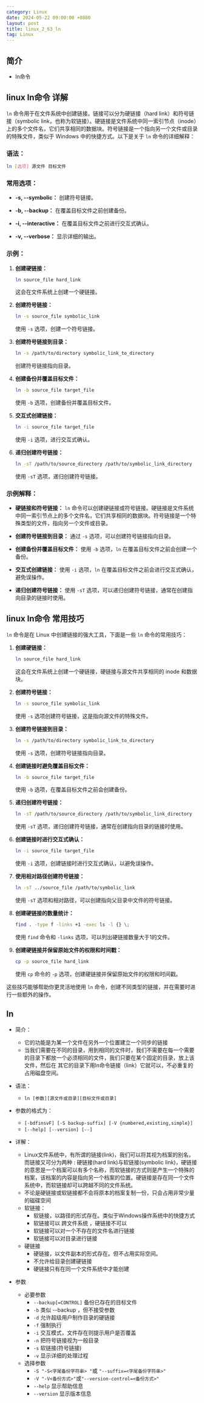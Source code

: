 ```yaml
---
category: Linux
date: 2024-05-22 09:00:00 +0800
layout: post
title: linux_2_63_ln
tag: Linux
---
```

## 简介

+ ln命令

## linux ln命令 详解

`ln` 命令用于在文件系统中创建链接。链接可以分为硬链接（hard link）和符号链接（symbolic link，也称为软链接）。硬链接是文件系统中同一索引节点（inode）上的多个文件名，它们共享相同的数据块。符号链接是一个指向另一个文件或目录的特殊文件，类似于 Windows 中的快捷方式。以下是关于 `ln` 命令的详细解释：

### 语法：

```bash
ln [选项] 源文件 目标文件
```

### 常用选项：

- **-s, --symbolic：** 创建符号链接。

- **-b, --backup：** 在覆盖目标文件之前创建备份。

- **-i, --interactive：** 在覆盖目标文件之前进行交互式确认。

- **-v, --verbose：** 显示详细的输出。

### 示例：

1. **创建硬链接：**
   ```bash
   ln source_file hard_link
   ```
   这会在文件系统上创建一个硬链接。

2. **创建符号链接：**
   ```bash
   ln -s source_file symbolic_link
   ```
   使用 `-s` 选项，创建一个符号链接。

3. **创建符号链接到目录：**
   ```bash
   ln -s /path/to/directory symbolic_link_to_directory
   ```
   创建符号链接指向目录。

4. **创建备份并覆盖目标文件：**
   ```bash
   ln -b source_file target_file
   ```
   使用 `-b` 选项，创建备份并覆盖目标文件。

5. **交互式创建链接：**
   ```bash
   ln -i source_file target_file
   ```
   使用 `-i` 选项，进行交互式确认。

6. **递归创建符号链接：**
   ```bash
   ln -sT /path/to/source_directory /path/to/symbolic_link_directory
   ```
   使用 `-sT` 选项，递归创建符号链接。

### 示例解释：

- **硬链接和符号链接：** `ln` 命令可以创建硬链接或符号链接。硬链接是文件系统中同一索引节点上的多个文件名，它们共享相同的数据块。符号链接是一个特殊类型的文件，指向另一个文件或目录。

- **创建符号链接到目录：** 通过 `-s` 选项，可以创建符号链接指向目录。

- **创建备份并覆盖目标文件：** 使用 `-b` 选项，`ln` 在覆盖目标文件之前会创建一个备份。

- **交互式创建链接：** 使用 `-i` 选项，`ln` 在覆盖目标文件之前会进行交互式确认，避免误操作。

- **递归创建符号链接：** 使用 `-sT` 选项，可以递归创建符号链接，通常在创建指向目录的链接时使用。

## linux ln命令 常用技巧

`ln` 命令是在 Linux 中创建链接的强大工具，下面是一些 `ln` 命令的常用技巧：

1. **创建硬链接：**
   ```bash
   ln source_file hard_link
   ```
   这会在文件系统上创建一个硬链接，硬链接与源文件共享相同的 inode 和数据块。

2. **创建符号链接：**
   ```bash
   ln -s source_file symbolic_link
   ```
   使用 `-s` 选项创建符号链接，这是指向源文件的特殊文件。

3. **创建符号链接到目录：**
   ```bash
   ln -s /path/to/directory symbolic_link_to_directory
   ```
   使用 `-s` 选项，创建符号链接指向目录。

4. **创建链接时避免覆盖目标文件：**
   ```bash
   ln -b source_file target_file
   ```
   使用 `-b` 选项，在覆盖目标文件之前会创建备份。

5. **递归创建符号链接：**
   ```bash
   ln -sT /path/to/source_directory /path/to/symbolic_link_directory
   ```
   使用 `-sT` 选项，递归创建符号链接，通常在创建指向目录的链接时使用。

6. **创建链接时进行交互式确认：**
   ```bash
   ln -i source_file target_file
   ```
   使用 `-i` 选项，创建链接时进行交互式确认，以避免误操作。

7. **使用相对路径创建符号链接：**
   ```bash
   ln -sT ../source_file /path/to/symbolic_link
   ```
   使用 `-sT` 选项和相对路径，可以创建指向父目录中文件的符号链接。

8. **创建硬链接的数量统计：**
   ```bash
   find . -type f -links +1 -exec ls -l {} \;
   ```
   使用 `find` 命令和 `-links` 选项，可以列出硬链接数量大于1的文件。

9. **创建硬链接并保留原始文件的权限和时间戳：**
   ```bash
   cp -p source_file hard_link
   ```
   使用 `cp` 命令的 `-p` 选项，创建硬链接并保留原始文件的权限和时间戳。

这些技巧能够帮助你更灵活地使用 `ln` 命令，创建不同类型的链接，并在需要时进行一些额外的操作。

## ln

+ 简介：
  - 它的功能是为某一个文件在另外一个位置建立一个同步的链接
  - 当我们需要在不同的目录，用到相同的文件时，我们不需要在每一个需要的目录下都放一个必须相同的文件，我们只要在某个固定的目录，放上该文件，然后在 其它的目录下用ln命令链接（link）它就可以，不必重复的占用磁盘空间。

+ 语法：
  - `ln [参数][源文件或目录][目标文件或目录]` 

+ 参数的格式为：
  - `[-bdfinsvF] [-S backup-suffix] [-V {numbered,existing,simple}]`
  - `[--help] [--version] [--]`

+ 详解：
  - Linux文件系统中，有所谓的链接(link)，我们可以将其视为档案的别名，而链接又可分为两种 : 硬链接(hard link)与软链接(symbolic link)，硬链接的意思是一个档案可以有多个名称，而软链接的方式则是产生一个特殊的档案，该档案的内容是指向另一个档案的位置。硬链接是存在同一个文件系统中，而软链接却可以跨越不同的文件系统。
  - 不论是硬链接或软链接都不会将原本的档案复制一份，只会占用非常少量的磁碟空间
  - 软链接：
    - 软链接，以路径的形式存在。类似于Windows操作系统中的快捷方式
    - 软链接可以 跨文件系统 ，硬链接不可以
    - 软链接可以对一个不存在的文件名进行链接
    - 软链接可以对目录进行链接
  - 硬链接
    - 硬链接，以文件副本的形式存在。但不占用实际空间。
    - 不允许给目录创建硬链接
    - 硬链接只有在同一个文件系统中才能创建

+ 参数
  + 必要参数
    - `--backup[=CONTROL]` 备份已存在的目标文件
    - `-b` 类似 --backup ，但不接受参数
    - `-d` 允许超级用户制作目录的硬链接
    - `-f` 强制执行
    - `-i` 交互模式，文件存在则提示用户是否覆盖
    - `-n` 把符号链接视为一般目录
    - `-s` 软链接(符号链接)
    - `-v` 显示详细的处理过程
  + 选择参数
    - `-S "-S<字尾备份字符串> "`或 `"--suffix=<字尾备份字符串>"`
    - `-V "-V<备份方式>"`或`"--version-control=<备份方式>"`
    - `--help` 显示帮助信息
    - `--version` 显示版本信息